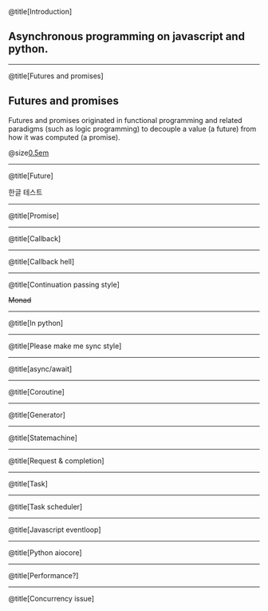 @title[Introduction]
## Asynchronous programming on javascript and python.

---
@title[Futures and promises]
## Futures and promises

Futures and promises originated in functional programming and related paradigms (such as logic programming) to decouple a value (a future) from how it was computed (a promise).

@size[0.5em](https://en.wikipedia.org/wiki/Futures_and_promises)

---
@title[Future]

한글 테스트

---
@title[Promise]

---
@title[Callback]

---
@title[Callback hell]

---
@title[Continuation passing style]

~~Monad~~

---
@title[In python]

---
@title[Please make me sync style]

---
@title[async/await]

---
@title[Coroutine]


---
@title[Generator]

---
@title[Statemachine]

---
@title[Request & completion]

---
@title[Task]

---
@title[Task scheduler]

---
@title[Javascript eventloop]

---
@title[Python aiocore]

---
@title[Performance?]

---
@title[Concurrency issue]
